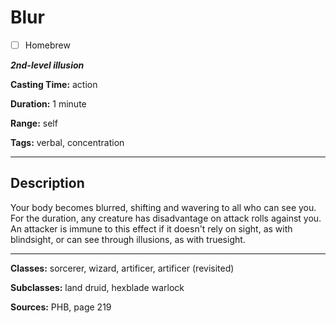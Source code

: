 # Blur

- [ ] Homebrew

***2nd-level illusion***

**Casting Time:** action

**Duration:** 1 minute

**Range:** self

**Tags:** verbal, concentration

---

## Description
Your body becomes blurred, shifting and wavering to all who can see you.
For the duration, any creature has disadvantage on attack rolls against you.
An attacker is immune to this effect if it doesn't rely on sight, as with blindsight, or can see through illusions, as with truesight.

---

**Classes:** sorcerer, wizard, artificer, artificer (revisited)

**Subclasses:** land druid, hexblade warlock

**Sources:** PHB, page 219
